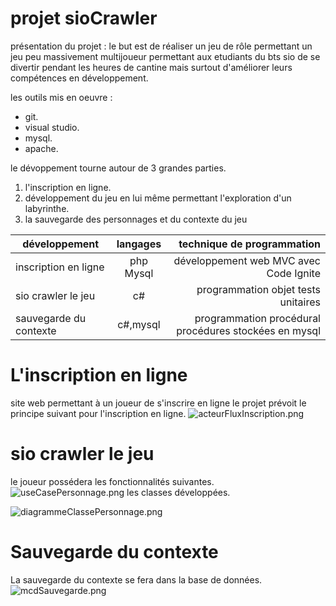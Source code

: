 # projet sioCrawler
présentation du projet : le but est de réaliser un jeu de rôle permettant un jeu peu massivement multijoueur permettant aux etudiants
du bts sio de se divertir pendant les heures de cantine mais surtout d'améliorer leurs compétences en développement.

les outils mis en oeuvre :
* git.
* visual studio.
* mysql.
* apache.

le dévoppement tourne autour de 3 grandes parties.
1. l'inscription en ligne.
2. développement du jeu en lui même permettant l'exploration d'un labyrinthe.
3. la sauvegarde des personnages et du contexte du jeu

|développement          |langages |technique de programmation                           |
|-----------------------|:-------:|----------------------------------------------------:|
|inscription en ligne   |php Mysql|développement web MVC avec Code Ignite               |
|sio crawler le jeu     |c#       |programmation objet tests unitaires                  |
|sauvegarde du contexte |c#,mysql |programmation procédural procédures stockées en mysql|

# L'inscription en ligne
site web permettant à un joueur de s'inscrire en ligne le projet prévoit le principe suivant pour l'inscription en ligne.
![acteurFluxInscription.png](http://image.noelshack.com/fichiers/2018/37/3/1536761964-acteurfluxinscription.png)
# sio crawler le jeu
le joueur possédera les fonctionnalités suivantes.
![useCasePersonnage.png](https://image.noelshack.com/fichiers/2018/37/3/1536762099-usecasepersonnage.png)
les classes développées.

![diagrammeClassePersonnage.png](http://image.noelshack.com/fichiers/2018/37/3/1536762094-diagrammeclassepersonnage.png)
# Sauvegarde du contexte
La sauvegarde du contexte se fera dans la base de données.
![mcdSauvegarde.png](http://image.noelshack.com/fichiers/2018/37/3/1536762097-mcdsauvegarde.png)

